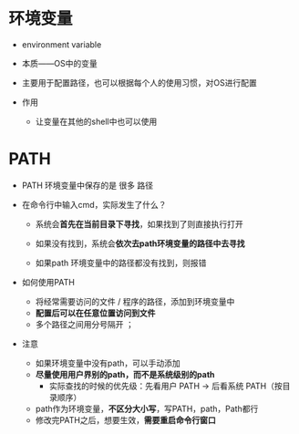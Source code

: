 # 环境变量

- environment variable
- 本质——OS中的变量

- 主要用于配置路径，也可以根据每个人的使用习惯，对OS进行配置
- 作用
  - 让变量在其他的shell中也可以使用

# PATH

- PATH 环境变量中保存的是 很多 路径

- 在命令行中输入cmd，实际发生了什么？

  - 系统会**首先在当前目录下寻找**，如果找到了则直接执行打开
  - 如果没有找到，系统会**依次去path环境变量的路径中去寻找**

  - 如果path 环境变量中的路径都没有找到，则报错

- 如何使用PATH

  - 将经常需要访问的文件 / 程序的路径，添加到环境变量中
  - **配置后可以在任意位置访问到文件**
  - 多个路径之间用分号隔开 ；

- 注意

  - 如果环境变量中没有path，可以手动添加
  - **尽量使用用户界别的path，而不是系统级别的path**
    - 实际查找的时候的优先级：先看用户 PATH → 后看系统 PATH（按目录顺序）
  - path作为环境变量，**不区分大小写**，写PATH，path，Path都行
  - 修改完PATH之后，想要生效，**需要重启命令行窗口**
